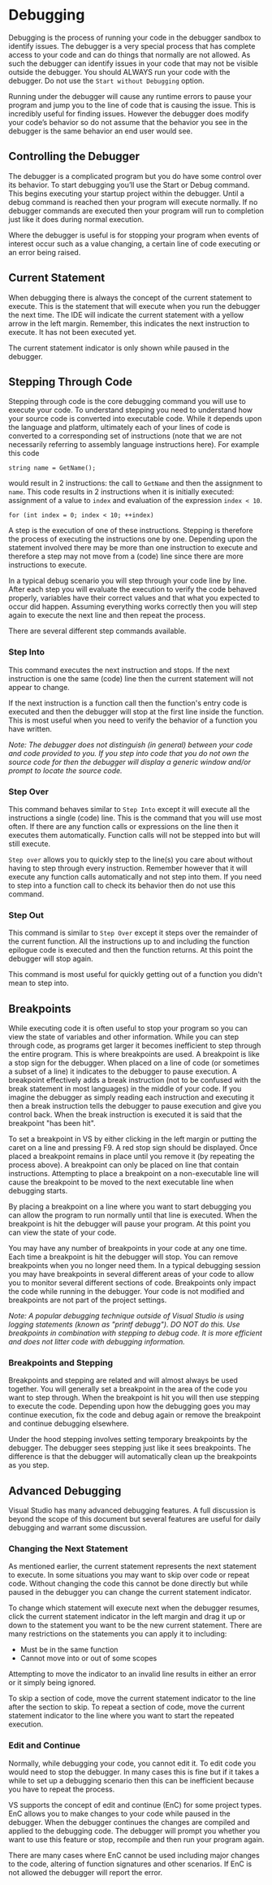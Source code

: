 # Debugging

Debugging is the process of running your code in the debugger sandbox to identify issues. The debugger is a very special
process that has complete access to your code and can do things that normally are not allowed. As such the debugger can 
identify issues in your code that may not be visible outside the debugger. You should ALWAYS run your code with the 
debugger. Do not use the ```Start without Debugging``` option.

Running under the debugger will cause any runtime errors to pause your program and jump you to the line of code that is
causing the issue. This is incredibly useful for finding issues. However the debugger does modify your code’s behavior so
do not assume that the behavior you see in the debugger is the same behavior an end user would see.

## Controlling the Debugger

The debugger is a complicated program but you do have some control over its behavior. To start debugging you’ll use the 
Start or Debug command. This begins executing your startup project within the debugger. Until a debug command is reached
then your program will execute normally. If no debugger commands are executed then your program will run to completion just like it does during normal execution.

Where the debugger is useful is for stopping your program when events of interest occur such as a value changing, a certain line of code executing or an error being raised.

## Current Statement

When debugging there is always the concept of the current statement to execute. This is the statement that will execute when you run the debugger the next time. The IDE will indicate the current statement with a yellow arrow in the left margin. Remember, this indicates the next instruction to execute. It has not been executed yet.

The current statement indicator is only shown while paused in the debugger.

## Stepping Through Code

Stepping through code is the core debugging command you will use to execute your code. To understand stepping you need to understand how your source code is converted into executable code. While it depends upon the language and platform, ultimately each of your lines of code is converted to a corresponding set of instructions (note that we are not necessarily referring to assembly language instructions here). For example this code

```
string name = GetName();
```

would result in 2 instructions: the call to ```GetName``` and then the assignment to ```name```. This code results in 2 instructions when it is initially executed: assignment of a value to ```index``` and evaluation of the expression ```index < 10```.

```
for (int index = 0; index < 10; ++index)
```

A step is the execution of one of these instructions. Stepping is therefore the process of executing the instructions one by one. Depending upon the statement involved there may be more than one instruction to execute and therefore a step may not move from a (code) line since there are more instructions to execute. 

In a typical debug scenario you will step through your code line by line. After each step you will evaluate the execution to verify the code behaved properly, variables have their correct values and that what you expected to occur did happen. Assuming everything works correctly then you will step again to execute the next line and then repeat the process.

There are several different step commands available.

### Step Into

This command executes the next instruction and stops. If the next instruction is one the same (code) line then the current statement will not appear to change. 

If the next instruction is a function call then the function's entry code is executed and then the debugger will stop at the first line inside the function. This is most useful when you need to verify the behavior of a function you have written.

*Note: The debugger does not distinguish (in general) between your code and code provided to you. If you step into code that you do not own the source code for then the debugger will display a generic window and/or prompt to locate the source code.*

### Step Over

This command behaves similar to ```Step Into``` except it will execute all the instructions a single (code) line. This is the command that you will use most often. 
If there are any function calls or expressions on the line then it executes them automatically. Function calls will not be stepped into but will still execute.

```Step over``` allows you to quickly step to the line(s) you care about without having to step through every instruction. Remember however that it will execute any function calls automatically and not step into them. If you need to step into a function call to check its behavior then do not use this command. 

### Step Out

This command is similar to ```Step Over``` except it steps over the remainder of the current function. All the instructions up to and including the function epilogue code is executed and then the function returns. At this point the debugger will stop again.

This command is most useful for quickly getting out of a function you didn't mean to step into. 

## Breakpoints

While executing code it is often useful to stop your program so you can view the state of variables and other information. While you can step through code, as programs get larger it becomes inefficient to step through the entire program. This is where breakpoints are used. A breakpoint is like a stop sign for the debugger. When placed on a line of code (or sometimes a subset of a line) it indicates to the debugger to pause execution. A breakpoint effectively adds a break instruction (not to be confused with the break statement in most languages) in the middle of your code. If you imagine the debugger as simply reading each instruction and executing it then a break instruction tells the debugger to pause execution and give you control back. When the break instruction is executed it is said that the breakpoint "has been hit".

To set a breakpoint in VS by either clicking in the left margin or putting the caret on a line and pressing F9. A red stop sign should be displayed. Once placed a breakpoint remains in place until you remove it (by repeating the process above). A breakpoint can only be placed on line that contain instructions. Attempting to place a breakpoint on a non-executable line will cause the breakpoint to be moved to the next executable line when debugging starts.

By placing a breakpoint on a line where you want to start debugging you can allow the program to run normally until that line is executed. When the breakpoint is hit the debugger will pause your program. At this point you can view the state of your code.

You may have any number of breakpoints in your code at any one time. Each time a breakpoint is hit the debugger will stop. You can remove breakpoints when you no longer need them. In a typical debugging session you may have breakpoints in several different areas of your code to allow you to monitor several different sections of code. Breakpoints only impact the code while running in the debugger. Your code is not modified and breakpoints are not part of the project settings. 

*Note: A popular debugging technique outside of Visual Studio is using logging statements (known as "printf debugg"). DO NOT do this. Use breakpoints in combination with stepping to debug code. It is more efficient and does not litter code with debugging information.*

### Breakpoints and Stepping

Breakpoints and stepping are related and will almost always be used together. You will generally set a breakpoint in the area of the code you want to step through. When the breakpoint is hit you will then use stepping to execute the code. Depending upon how the debugging goes you may continue execution, fix the code and debug again or remove the breakpoint and continue debugging elsewhere.

Under the hood stepping involves setting temporary breakpoints by the debugger. The debugger sees stepping just like it sees breakpoints. The difference is that the debugger will automatically clean up the breakpoints as you step.

## Advanced Debugging

Visual Studio has many advanced debugging features. A full discussion is beyond the scope of this document but several features are useful for daily debugging and warrant some discussion.

### Changing the Next Statement

As mentioned earlier, the current statement represents the next statement to execute. In some situations you may want to skip over code or repeat code. Without changing the code this cannot be done directly but while paused in the debugger you can change the current statement indicator.

To change which statement will execute next when the debugger resumes, click the current statement indicator in the left margin and drag it up or down to the statement you want to be the new current statement. There are many restrictions on the statements you can apply it to including:

- Must be in the same function
- Cannot move into or out of some scopes

Attempting to move the indicator to an invalid line results in either an error or it simply being ignored.

To skip a section of code, move the current statement indicator to the line after the section to skip. To repeat a section of code, move the current statement indicator to the line where you want to start the repeated execution.

### Edit and Continue

Normally, while debugging your code, you cannot edit it. To edit code you would need to stop the debugger. In many cases this is fine but if it takes a while to set up a debugging scenario then this can be inefficient because you have to repeat the process.

VS supports the concept of edit and continue (EnC) for some project types. EnC allows you to make changes to your code while paused in the debugger. When the debugger
continues the changes are compiled and applied to the debugging code. The debugger will prompt you whether you want to use this feature or stop, recompile and then run your program again. 

There are many cases where EnC cannot be used including major changes to the code, altering of function signatures and other scenarios. If EnC is not allowed the debugger will report the error.

